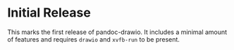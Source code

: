 <!--
SPDX-FileCopyrightText: 2022 localthomas
SPDX-License-Identifier: MIT OR Apache-2.0
 -->

# Initial Release

This marks the first release of pandoc-drawio.
It includes a minimal amount of features and requires `drawio` and `xvfb-run` to be present.
